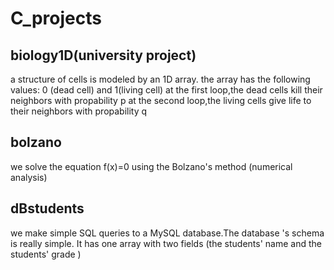 # C_projects

biology1D(university project)
----------
a structure of cells is modeled by an 1D array. 
the array has the following values: 0 (dead cell) and 1(living cell)
at the first loop,the dead cells kill their neighbors with propability p
at the second loop,the living cells give life to their neighbors with propability q

bolzano
-----------
we solve the equation f(x)=0 using the Bolzano's method (numerical analysis)

dBstudents
-------------
we make simple SQL queries to a MySQL database.The database 's schema is really simple.
It has one array with two fields (the students' name and the students' grade )

